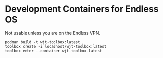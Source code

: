 Development Containers for Endless OS
=====================================

Not usable unless you are on the Endless VPN.

```
podman build -t wjt-toolbox:latest .
toolbox create -i localhost/wjt-toolbox:latest
toolbox enter --container wjt-toolbox-latest
```
